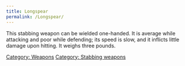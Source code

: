 ```yaml
---
title: Longspear
permalink: /Longspear/
---
```


This stabbing weapon can be wielded one-handed. It is average while
attacking and poor while defending; its speed is slow, and it inflicts
little damage upon hitting. It weighs three pounds.

[Category: Weapons](Category:_Weapons "wikilink") [Category: Stabbing
weapons](Category:_Stabbing_weapons "wikilink")